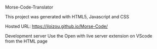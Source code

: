 Morse-Code-Translator

This project was generated with HTML5, Javascript and CSS

Hosted URL:
https://jloizou.github.io/Morse-Code/

Development server
Use the Open with live server extension on VScode from the HTML page
